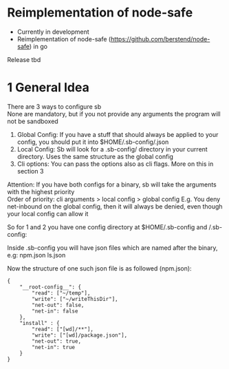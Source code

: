 # Reimplementation of node-safe

- Currently in development
- Reimplementation of node-safe (https://github.com/berstend/node-safe) in go

Release tbd

# 1 General Idea

There are 3 ways to configure sb  
None are mandatory, but if you not provide any arguments the program will not be sandboxed  

1. Global Config: If you have a stuff that should always be applied to your config,
you should put it into $HOME/.sb-config/<name-of-your-binary>.json
2. Local Config: Sb will look for a .sb-config/ directory in your current directory.
Uses the same structure as the global config  
3. Cli options: You can pass the options also as cli flags. More on this in section 3  

Attention: If you have both configs for a binary, sb will take the arguments with the highest priority  
Order of priority: cli arguments > local config > global config
E.g. You deny net-inbound on the global config, then it will always be denied, even though your local config can allow it

So for 1 and 2 you have one config directory at $HOME/.sb-config and <workdir>/.sb-config:

Inside .sb-config you will have json files which are named after the binary, e.g:
npm.json
ls.json

Now the structure of one such json file is as followed (npm.json):
```
{
	"__root-config__": {
		"read": ["~/temp"],
		"write": ["~/writeThisDir"],
		"net-out": false,
		"net-in": false
	},
	"install" : {
		"read": ["[wd]/**"],
		"write": ["[wd]/package.json"],
		"net-out": true,
		"net-in": true
	}
}
```
